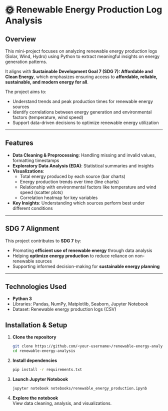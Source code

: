 # 🌞 Renewable Energy Production Log Analysis

## Overview
This mini-project focuses on analyzing renewable energy production logs (Solar, Wind, Hydro) using Python to extract meaningful insights on energy generation patterns.  

It aligns with **Sustainable Development Goal 7 (SDG 7): Affordable and Clean Energy**, which emphasizes ensuring access to **affordable, reliable, sustainable, and modern energy for all**.

The project aims to:
- Understand trends and peak production times for renewable energy sources  
- Identify correlations between energy generation and environmental factors (temperature, wind speed)  
- Support data-driven decisions to optimize renewable energy utilization

---

## Features
- **Data Cleaning & Preprocessing**: Handling missing and invalid values, formatting timestamps  
- **Exploratory Data Analysis (EDA)**: Statistical summaries and insights  
- **Visualizations**:
  - Total energy produced by each source (bar charts)  
  - Energy production trends over time (line charts)  
  - Relationship with environmental factors like temperature and wind speed (scatter plots)  
  - Correlation heatmap for key variables  
- **Key Insights**: Understanding which sources perform best under different conditions  

---

## SDG 7 Alignment
This project contributes to **SDG 7** by:
- Promoting **efficient use of renewable energy** through data analysis  
- Helping **optimize energy production** to reduce reliance on non-renewable sources  
- Supporting informed decision-making for **sustainable energy planning**

---

## Technologies Used
- **Python 3**  
- Libraries: Pandas, NumPy, Matplotlib, Seaborn, Jupyter Notebook  
- Dataset: Renewable energy production logs (CSV)  

## Installation & Setup

1. **Clone the repository**
    ```bash
    git clone https://github.com/<your-username>/renewable-energy-analysis.git
    cd renewable-energy-analysis
    ```

2. **Install dependencies**
    ```bash
    pip install -r requirements.txt
    ```

3. **Launch Jupyter Notebook**
    ```bash
    jupyter notebook notebooks/renewable_energy_production.ipynb
    ```

4. **Explore the notebook**  
   View data cleaning, analysis, and visualizations.
